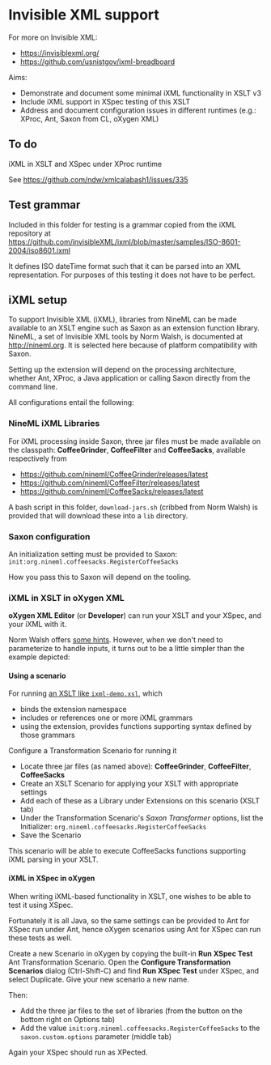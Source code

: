 # Invisible XML support


For more on Invisible XML:
  - https://invisiblexml.org/
  - https://github.com/usnistgov/ixml-breadboard

Aims:

- Demonstrate and document some minimal iXML functionality in XSLT v3
- Include iXML support in XSpec testing of this XSLT
- Address and document configuration issues in different runtimes (e.g.: XProc, Ant, Saxon from CL, oXygen XML)


## To do

iXML in XSLT and XSpec under XProc runtime

See https://github.com/ndw/xmlcalabash1/issues/335


## Test grammar

Included in this folder for testing is a grammar copied from the iXML repository at https://github.com/invisibleXML/ixml/blob/master/samples/ISO-8601-2004/iso8601.ixml

It defines ISO dateTime format such that it can be parsed into an XML representation. For purposes of this testing it does not have to be perfect.

## iXML setup

To support Invisible XML (iXML), libraries from NineML can be made available to an XSLT engine such as Saxon as an extension function library. NineML, a set of Invisible XML tools by Norm Walsh, is documented at http://nineml.org. It is selected here because of platform compatibility with Saxon.

Setting up the extension will depend on the processing architecture, whether Ant, XProc, a Java application or calling Saxon directly from the command line.

All configurations entail the following:

### NineML iXML Libraries

For iXML processing inside Saxon, three jar files must be made available on the classpath: **CoffeeGrinder**, **CoffeeFilter** and **CoffeeSacks**, available respectively from

   - https://github.com/nineml/CoffeeGrinder/releases/latest
   - https://github.com/nineml/CoffeeFilter/releases/latest
   - https://github.com/nineml/CoffeeSacks/releases/latest

A bash script in this folder, `download-jars.sh` (cribbed from Norm Walsh) is provided that will download these into a `lib` directory.

### Saxon configuration

An initialization setting must be provided to Saxon: `init:org.nineml.coffeesacks.RegisterCoffeeSacks`

How you pass this to Saxon will depend on the tooling.

### iXML in XSLT in oXygen XML

**oXygen XML Editor** (or **Developer**) can run your XSLT and your XSpec, and your iXML with it.

Norm Walsh offers [some hints](https://github.com/nineml/HOWTO/tree/main/oxygen). However, when we don't need to parameterize to handle inputs, it turns out to be a little simpler than the example depicted:

#### Using a scenario

For running [an XSLT like `ixml-demo.xsl`](ixml-demo.xsl), which
  - binds the extension namespace
  - includes or references one or more iXML grammars
  - using the extension, provides functions supporting syntax defined by those grammars

Configure a Transformation Scenario for running it

- Locate three jar files (as named above): **CoffeeGrinder**, **CoffeeFilter**, **CoffeeSacks**
- Create an XSLT Scenario for applying your XSLT with appropriate settings
- Add each of these as a Library under Extensions on this scenario (XSLT tab)
- Under the Transformation Scenario's *Saxon Transformer* options, list the Initializer:  `org.nineml.coffeesacks.RegisterCoffeeSacks`
- Save the Scenario

This scenario will be able to execute CoffeeSacks functions supporting iXML parsing in your XSLT.

#### iXML in XSpec in oXygen

When writing iXML-based functionality in XSLT, one wishes to be able to test it using XSpec.

Fortunately it is all Java, so the same settings can be provided to Ant for XSpec run under Ant, hence oXygen scenarios using Ant for XSpec can run these tests as well.

Create a new Scenario in oXygen by copying the built-in **Run XSpec Test** Ant Transformation Scenario. Open the **Configure Transformation Scenarios** dialog (Ctrl-Shift-C) and find **Run XSpec Test** under XSpec, and select Duplicate. Give your new scenario a new name.

Then:

- Add the three jar files to the set of libraries (from the button on the bottom right on Options tab)
- Add the value `init:org.nineml.coffeesacks.RegisterCoffeeSacks` to the `saxon.custom.options` parameter (middle tab)

Again your XSpec should run as XPected.
